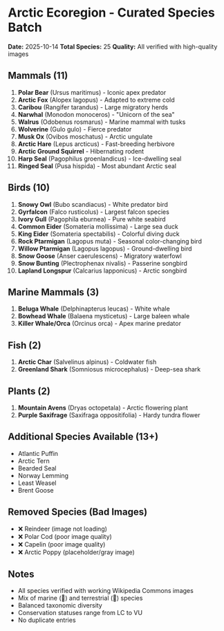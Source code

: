# Arctic Ecoregion - Curated Species Batch
**Date:** 2025-10-14
**Total Species:** 25
**Quality:** All verified with high-quality images

## Mammals (11)
1. **Polar Bear** (Ursus maritimus) - Iconic apex predator
2. **Arctic Fox** (Alopex lagopus) - Adapted to extreme cold
3. **Caribou** (Rangifer tarandus) - Large migratory herds
4. **Narwhal** (Monodon monoceros) - "Unicorn of the sea"
5. **Walrus** (Odobenus rosmarus) - Marine mammal with tusks
6. **Wolverine** (Gulo gulo) - Fierce predator
7. **Musk Ox** (Ovibos moschatus) - Arctic ungulate
8. **Arctic Hare** (Lepus arcticus) - Fast-breeding herbivore
9. **Arctic Ground Squirrel** - Hibernating rodent
10. **Harp Seal** (Pagophilus groenlandicus) - Ice-dwelling seal
11. **Ringed Seal** (Pusa hispida) - Most abundant Arctic seal

## Birds (10)
1. **Snowy Owl** (Bubo scandiacus) - White predator bird
2. **Gyrfalcon** (Falco rusticolus) - Largest falcon species
3. **Ivory Gull** (Pagophila eburnea) - Pure white seabird
4. **Common Eider** (Somateria mollissima) - Large sea duck
5. **King Eider** (Somateria spectabilis) - Colorful diving duck
6. **Rock Ptarmigan** (Lagopus muta) - Seasonal color-changing bird
7. **Willow Ptarmigan** (Lagopus lagopus) - Ground-dwelling bird
8. **Snow Goose** (Anser caerulescens) - Migratory waterfowl
9. **Snow Bunting** (Plectrophenax nivalis) - Passerine songbird
10. **Lapland Longspur** (Calcarius lapponicus) - Arctic songbird

## Marine Mammals (3)
1. **Beluga Whale** (Delphinapterus leucas) - White whale
2. **Bowhead Whale** (Balaena mysticetus) - Large baleen whale
3. **Killer Whale/Orca** (Orcinus orca) - Apex marine predator

## Fish (2)
1. **Arctic Char** (Salvelinus alpinus) - Coldwater fish
2. **Greenland Shark** (Somniosus microcephalus) - Deep-sea shark

## Plants (2)
1. **Mountain Avens** (Dryas octopetala) - Arctic flowering plant
2. **Purple Saxifrage** (Saxifraga oppositifolia) - Hardy tundra flower

## Additional Species Available (13+)
- Atlantic Puffin
- Arctic Tern
- Bearded Seal
- Norway Lemming
- Least Weasel
- Brent Goose

## Removed Species (Bad Images)
- ❌ Reindeer (image not loading)
- ❌ Polar Cod (poor image quality)
- ❌ Capelin (poor image quality)
- ❌ Arctic Poppy (placeholder/gray image)

## Notes
- All species verified with working Wikipedia Commons images
- Mix of marine (🌊) and terrestrial (🌳) species
- Balanced taxonomic diversity
- Conservation statuses range from LC to VU
- No duplicate entries

